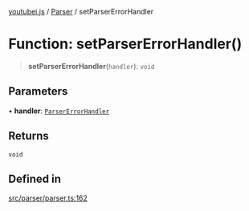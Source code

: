 [youtubei.js](../../../README.md) / [Parser](../README.md) / setParserErrorHandler

# Function: setParserErrorHandler()

> **setParserErrorHandler**(`handler`): `void`

## Parameters

• **handler**: [`ParserErrorHandler`](../type-aliases/ParserErrorHandler.md)

## Returns

`void`

## Defined in

[src/parser/parser.ts:162](https://github.com/LuanRT/YouTube.js/blob/4ae0cc5c523a2080e68d6c0c1437c78fe318ea30/src/parser/parser.ts#L162)

